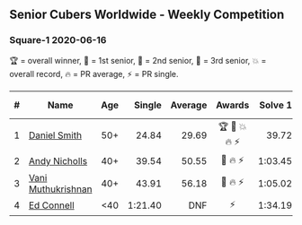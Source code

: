 ## Senior Cubers Worldwide - Weekly Competition
### Square-1 2020-06-16

🏆 = overall winner, 🥇 = 1st senior, 🥈 = 2nd senior, 🥉 = 3rd senior, 💥 = overall record, 🔥 = PR average, ⚡ = PR single.

| # | Name | Age | Single | Average | Awards | Solve 1 | Solve 2 | Solve 3 | Solve 4 | Solve 5 | Video |
| :--: | -- | :--: | --: | --: | :--: | --: | --: | --: | --: | --: | :-- |
| 1 | [Daniel Smith](../../persons/daniel_smith/sq1.md) | 50+ | 24.84 | 29.69 | 🏆 🥇 💥 🔥 ⚡ | 39.72 | 30.78 | 26.67 | 24.84 | 31.62 | [Link](https://www.facebook.com/events/296087658445428/permalink/301316697922524/) |
| 2 | [Andy Nicholls](../../persons/andy_nicholls/sq1.md) | 40+ | 39.54 | 50.55 | 🥈 🔥 ⚡ | 1:03.45 | 39.54 | 59.28 | 50.40 | 41.97 | [Link](https://www.facebook.com/events/296087658445428/permalink/298844614836399/) |
| 3 | [Vani Muthukrishnan](../../persons/vani_muthukrishnan/sq1.md) | 40+ | 43.91 | 56.18 | 🥉 🔥 ⚡ | 1:05.02 | 1:15.24 | 54.36 | 49.15 | 43.91 | [Link](https://www.facebook.com/events/296087658445428/permalink/298743144846546/) |
| 4 | [Ed Connell](../../persons/ed_connell/sq1.md) | <40 | 1:21.40 | DNF | ⚡ | 1:34.19 | 1:21.40 | DNF | DNS | DNS | [Link](https://www.facebook.com/events/296087658445428/permalink/299573231430204/) |

<!-- Global site tag (gtag.js) - Google Analytics -->
<script async src="https://www.googletagmanager.com/gtag/js?id=UA-86348435-3"></script>
<script>window.dataLayer = window.dataLayer || []; function gtag() {dataLayer.push(arguments);} gtag('js', new Date()); gtag('config', 'UA-86348435-3');</script>
